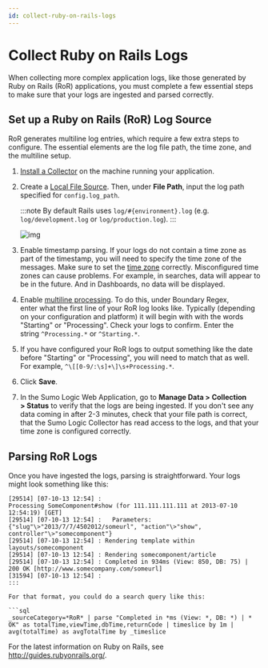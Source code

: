 ```yaml
---
id: collect-ruby-on-rails-logs
---
```


# Collect Ruby on Rails Logs

When collecting more complex application logs, like those generated by Ruby on Rails (RoR) applications, you must complete a few essential steps to make sure that your logs are ingested and parsed correctly.

## Set up a Ruby on Rails (RoR) Log Source

RoR generates multiline log entries, which require a few extra steps to
configure. The essential elements are the log file path, the time zone,
and the multiline setup.

1. [Install a Collector](/docs/send-data/installed-collectors) on the machine running your application.

1. Create a [Local File Source](../sources/sources-installed-collectors/local-file-source.md). Then, under **File Path**, input the log path specified for `config.log_path`.

    :::note
    By default Rails uses `log/#{environment}.log` (e.g. `log/development.log` or `log/production.log`).
    :::

    ![img](/img/send-data/ruby_on_rails.png)

1. Enable timestamp parsing. If your logs do not contain a time zone as part of the timestamp, you will need to specify the time zone of the messages. Make sure to set the [time zone](../sources/reference-information-sources/time-reference.md) correctly. Misconfigured time zones can cause problems. For example, in searches, data will appear to be in the future. And in Dashboards, no data will be displayed.

1. Enable [multiline processing](../sources/reference-information-sources/collect-multiline-logs.md). To do this, under Boundary Regex, enter what the first line of your RoR log looks like. Typically (depending on your configuration and platform) it will begin with with the words "Starting" or "Processing". Check your logs to confirm. Enter the string `^Processing.*` or `^Starting.*`.

1. If you have configured your RoR logs to output something like the date before "Starting" or "Processing", you will need to match that as well. For example, `^\[[0-9/:\s]+\]\s+Processing.*`.

1. Click **Save**. 

1. In the Sumo Logic Web Application, go to **Manage Data \> Collection \> Status** to verify that the logs are being ingested. If you don't see any data coming in after 2-3 minutes, check that your file path is correct, that the Sumo Logic Collector has read access to the logs, and that your time zone is configured correctly.

## Parsing RoR Logs

Once you have ingested the logs, parsing is straightforward. Your logs might look something like this:

```
[29514] [07-10-13 12:54] : 
Processing SomeComponent#show (for 111.111.111.111 at 2013-07-10 12:54:19) [GET]
[29514] [07-10-13 12:54] :   Parameters: {"slug"\>"2013/7/7/4502012/someurl", "action"\>"show", controller"\>"somecomponent"}
[29514] [07-10-13 12:54] : Rendering template within layouts/somecomponent
[29514] [07-10-13 12:54] : Rendering somecomponent/article
[29514] [07-10-13 12:54] : Completed in 934ms (View: 850, DB: 75) | 200 OK [http://www.somecompany.com/someurl]
[31594] [07-10-13 12:54] : 
:::

For that format, you could do a search query like this:

```sql
_sourceCategory=*RoR* | parse "Completed in *ms (View: *, DB: *) | * OK" as totalTime,viewTime,dbTime,returnCode | timeslice by 1m | avg(totalTime) as avgTotalTime by _timeslice
```

For the latest information on Ruby on Rails, see http://guides.rubyonrails.org/.
